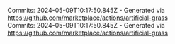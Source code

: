 Commits: 2024-05-09T10:17:50.845Z - Generated via https://github.com/marketplace/actions/artificial-grass
<br>
Commits: 2024-05-09T10:17:50.845Z - Generated via https://github.com/marketplace/actions/artificial-grass
<br>
